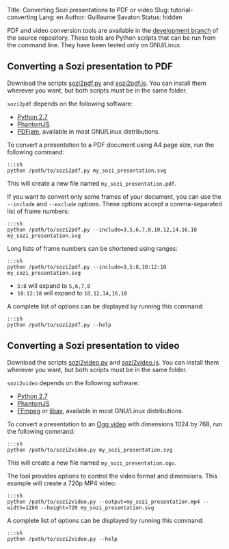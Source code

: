 Title: Converting Sozi presentations to PDF or video
Slug: tutorial-converting
Lang: en
Author: Guillaume Savaton
Status: hidden

PDF and video conversion tools are available in the
[development branch](https://github.com/senshu/Sozi/tree/dev/tools)
of the source repository.
These tools are Python scripts that can be run from the command line.
They have been tested only on GNU/Linux.

Converting a Sozi presentation to PDF
-------------------------------------

Download the scripts
[sozi2pdf.py](https://github.com/senshu/Sozi/raw/dev/tools/sozi2pdf/sozi2pdf.py)
and [sozi2pdf.js](https://github.com/senshu/Sozi/raw/dev/tools/sozi2pdf/sozi2pdf.js).
You can install them wherever you want, but both scripts must be in the same folder.

``sozi2pdf`` depends on the following software:

* [Python 2.7](http://python.org/download/)
* [PhantomJS](http://phantomjs.org/)
* [PDFjam](http://www2.warwick.ac.uk/fac/sci/statistics/staff/academic-research/firth/software/pdfjam), available in most GNU/Linux distributions.

To convert a presentation to a PDF document using A4 page size, run the following command:

    :::sh
    python /path/to/sozi2pdf.py my_sozi_presentation.svg

This will create a new file named ``my_sozi_presentation.pdf``.

If you want to convert only some frames of your document, you can use the ``--include`` and ``--exclude`` options.
These options accept a comma-separated list of frame numbers:

    :::sh
    python /path/to/sozi2pdf.py --include=3,5,6,7,8,10,12,14,16,18 my_sozi_presentation.svg

Long lists of frame numbers can be shortened using ranges:

    :::sh
    python /path/to/sozi2pdf.py --include=3,5:8,10:12:18 my_sozi_presentation.svg

* ``5:8`` will expand to ``5,6,7,8``
* ``10:12:18`` will expand to ``10,12,14,16,18``

A complete list of options can be displayed by running this command:

    :::sh
    python /path/to/sozi2pdf.py --help


Converting a Sozi presentation to video
---------------------------------------

Download the scripts
[sozi2video.py](https://github.com/senshu/Sozi/raw/dev/tools/sozi2video/sozi2video.py)
and [sozi2video.js](https://github.com/senshu/Sozi/raw/dev/tools/sozi2video/sozi2video.js).
You can install them wherever you want, but both scripts must be in the same folder.

``sozi2video`` depends on the following software:

* [Python 2.7](http://python.org/download/)
* [PhantomJS](http://phantomjs.org/)
* [FFmpeg](http://ffmpeg.org/) or [libav](https://libav.org/), available in most GNU/Linux distributions.

To convert a presentation to an [Ogg video](https://en.wikipedia.org/wiki/Ogg) with dimensions 1024 by 768,
run the following command:

    :::sh
    python /path/to/sozi2video.py my_sozi_presentation.svg

This will create a new file named ``my_sozi_presentation.ogv``.

The tool provides options to control the video format and dimensions.
This example will create a 720p MP4 video: 

    :::sh
    python /path/to/sozi2video.py --output=my_sozi_presentation.mp4 --width=1280 --height=720 my_sozi_presentation.svg

A complete list of options can be displayed by running this command:

    :::sh
    python /path/to/sozi2video.py --help

